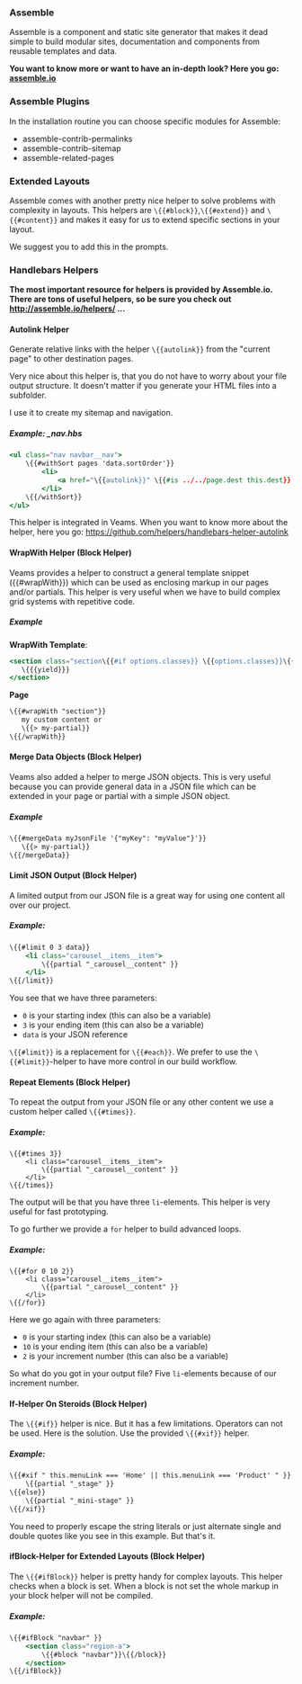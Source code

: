 ### Assemble

Assemble is a component and static site generator that makes it dead simple to build modular sites, documentation and components from reusable templates and data.

**You want to know more or want to have an in-depth look? Here you go: [assemble.io](http://assemble.io)**

### Assemble Plugins

In the installation routine you can choose specific modules for Assemble:

 * assemble-contrib-permalinks
 * assemble-contrib-sitemap
 * assemble-related-pages

### Extended Layouts

Assemble comes with another pretty nice helper to solve problems with complexity in layouts. This helpers are `\{{#block}}`,`\{{#extend}}` and `\{{#content}}` and makes it easy for us to extend specific sections in your layout. 

We suggest you to add this in the prompts. 

### Handlebars Helpers

**The most important resource for helpers is provided by Assemble.io. There are tons of useful helpers, so be sure you check out http://assemble.io/helpers/ ...**

#### Autolink Helper

Generate relative links with the helper `\{{autolink}}` from the "current page" to other destination pages.

Very nice about this helper is, that you do not have to worry about your file output structure. It doesn't matter if you generate your HTML files into a subfolder.

I use it to create my sitemap and navigation.

##### Example: _nav.hbs

``` hbs
<ul class="nav navbar__nav">
    \{{#withSort pages 'data.sortOrder'}}
        <li>
            <a href="\{{autolink}}" \{{#is ../../page.dest this.dest}} class="active"\{{/is}}>\{{data.menuLink}}</a>
        </li>
    \{{/withSort}}
</ul>
```

This helper is integrated in Veams. When you want to know more about the helper, here you go: https://github.com/helpers/handlebars-helper-autolink

#### WrapWith Helper (Block Helper)

Veams provides a helper to construct a general template snippet (\{{#wrapWith}}) which can be used as enclosing markup in our pages and/or partials. This helper is very useful when we have to build complex grid systems with repetitive code.


##### Example

**WrapWith Template**: 
``` hbs
<section class="section\{{#if options.classes}} \{{options.classes}}\{{/if}}">
   \{{{yield}}}
</section>
```

**Page**
``` hbs
\{{#wrapWith "section"}}
   my custom content or 
   \{{> my-partial}}
\{{/wrapWith}}
```

#### Merge Data Objects (Block Helper)

Veams also added a helper to merge JSON objects. This is very useful because you can provide general data in a JSON file which can be extended in your page or partial with a simple JSON object. 

##### Example

``` hbs
\{{#mergeData myJsonFile '{"myKey": "myValue"}'}}
   \{{> my-partial}}
\{{/mergeData}}
```

#### Limit JSON Output (Block Helper)

A limited output from our JSON file is a great way for using one content all over our project.

##### Example:

``` hbs
\{{#limit 0 3 data}}
	<li class="carousel__items__item">
		\{{partial "_carousel__content" }}
	</li>
\{{/limit}}
```

You see that we have three parameters:

* `0` is your starting index (this can also be a variable)
* `3` is your ending item (this can also be a variable)
* `data` is your JSON reference

`\{{#limit}}` is a replacement for `\{{#each}}`. We prefer to use the `\{{#limit}}`-helper to have more control in our build workflow.

#### Repeat Elements (Block Helper)

To repeat the output from your JSON file or any other content we use a custom helper called `\{{#times}}`.

##### Example:

```
\{{#times 3}}
	<li class="carousel__items__item">
		\{{partial "_carousel__content" }}
	</li>
\{{/times}}
```

The output will be that you have three `li`-elements. This helper is very useful for fast prototyping.

To go further we provide a `for` helper to build advanced loops.

##### Example:

```
\{{#for 0 10 2}}
	<li class="carousel__items__item">
		\{{partial "_carousel__content" }}
	</li>
\{{/for}}
```
Here we go again with three parameters:

* `0` is your starting index (this can also be a variable)
* `10` is your ending item (this can also be a variable)
* `2` is your increment number (this can also be a variable)

So what do you got in your output file? Five `li`-elements because of our increment number.

#### If-Helper On Steroids (Block Helper)

The `\{{#if}}` helper is nice. But it has a few limitations. Operators can not be used. Here is the solution. Use the provided `\{{#xif}}` helper.

##### Example:

``` hbs
\{{#xif " this.menuLink === 'Home' || this.menuLink === 'Product' " }}
	\{{partial "_stage" }}
\{{else}}
	\{{partial "_mini-stage" }}
\{{/xif}}
```

You need to properly escape the string literals or just alternate single and double quotes like you see in this example. But that's it.

#### ifBlock-Helper for Extended Layouts (Block Helper)

The `\{{#ifBlock}}` helper is pretty handy for complex layouts. This helper checks when a block is set. When a block is not set the whole markup in your block helper will not be compiled.

##### Example:

``` hbs
\{{#ifBlock "navbar" }}
	<section class="region-a">
		\{{#block "navbar"}}\{{/block}}
	</section>
\{{/ifBlock}}
```